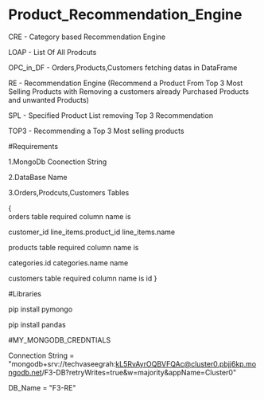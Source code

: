 # Product_Recommendation_Engine

CRE - Category based Recommendation Engine


LOAP - List Of All Prodcuts


OPC_in_DF - Orders,Products,Customers fetching datas in DataFrame


RE - Recommendation Engine (Recommend a Product From Top 3 Most Selling Products with Removing a customers already Purchased Products and unwanted Products)


SPL - Specified Product List removing Top 3 Recommendation


TOP3 - Recommending a Top 3 Most selling products


#Requirements


1.MongoDb Coonection String


2.DataBase Name


3.Orders,Prodcuts,Customers Tables


{  
  orders table required column name is

  customer_id
  line_items.product_id
  line_items.name

  products table required column name is

  categories.id
  categories.name
  name

  customers table required column name is 
  id
}


#Libraries


pip install pymongo


pip install pandas


#MY_MONGODB_CREDNTIALS


Connection String = "mongodb+srv://techvaseegrah:kL5RvAyrOQBVFQAc@cluster0.pbjj6kp.mongodb.net/F3-DB?retryWrites=true&w=majority&appName=Cluster0"


DB_Name = "F3-RE"
